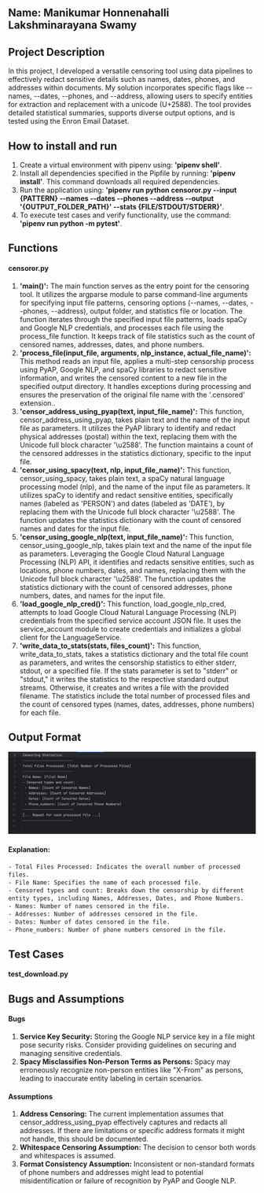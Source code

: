 ## Name: Manikumar Honnenahalli Lakshminarayana Swamy

## Project Description 
In this project, I developed a versatile censoring tool using data pipelines to effectively redact sensitive details 
such as names, dates, phones, and addresses within documents. My solution incorporates specific flags like --names, 
--dates, --phones, and --address, allowing users to specify entities for extraction and replacement with a unicode 
(U+2588). The tool provides detailed statistical summaries, supports diverse output options, and is tested using the 
Enron Email Dataset.

## How to install and run
1. Create a virtual environment with pipenv using: **'pipenv shell'**.
2. Install all dependencies specified in the Pipfile by running: **'pipenv install'**. This command downloads all required dependencies.
3. Run the application using: **'pipenv run python censoror.py --input {PATTERN} --names --dates --phones --address --output '{OUTPUT_FOLDER_PATH}' --stats {FILE/STDOUT/STDERR}'**.
4. To execute test cases and verify functionality, use the command: **'pipenv run python -m pytest'**.


## Functions
#### censoror.py
1. **'main()':** The main function serves as the entry point for the censoring tool. It utilizes the argparse module to parse command-line arguments for specifying input file patterns, censoring options (--names, --dates, --phones, --address), output folder, and statistics file or location. The function iterates through the specified input file patterns, loads spaCy and Google NLP credentials, and processes each file using the process_file function. It keeps track of file statistics such as the count of censored names, addresses, dates, and phone numbers.
2. **'process_file(input_file, arguments, nlp_instance, actual_file_name)':**  This method reads an input file, applies a multi-step censorship process using PyAP, Google NLP, and spaCy libraries to redact sensitive information, and writes the censored content to a new file in the specified output directory. It handles exceptions during processing and ensures the preservation of the original file name with the '.censored' extension..
3. **'censor_address_using_pyap(text, input_file_name)':** This function, censor_address_using_pyap, takes plain text and the name of the input file as parameters. It utilizes the PyAP library to identify and redact physical addresses (postal) within the text, replacing them with the Unicode full block character '\u2588'. The function maintains a count of the censored addresses in the statistics dictionary, specific to the input file.
4. **'censor_using_spacy(text, nlp, input_file_name)':** This function, censor_using_spacy, takes plain text, a spaCy natural language processing model (nlp), and the name of the input file as parameters. It utilizes spaCy to identify and redact sensitive entities, specifically names (labeled as 'PERSON') and dates (labeled as 'DATE'), by replacing them with the Unicode full block character '\u2588'. The function updates the statistics dictionary with the count of censored names and dates for the input file.
5. **'censor_using_google_nlp(text, input_file_name)':** This function, censor_using_google_nlp, takes plain text and the name of the input file as parameters. Leveraging the Google Cloud Natural Language Processing (NLP) API, it identifies and redacts sensitive entities, such as locations, phone numbers, dates, and names, replacing them with the Unicode full block character '\u2588'. The function updates the statistics dictionary with the count of censored addresses, phone numbers, dates, and names for the input file.
6. **'load_google_nlp_cred()':** This function, load_google_nlp_cred, attempts to load Google Cloud Natural Language Processing (NLP) credentials from the specified service account JSON file. It uses the service_account module to create credentials and initializes a global client for the LanguageService.
7. **'write_data_to_stats(stats, files_count)':** This function, write_data_to_stats, takes a statistics dictionary and the total file count as parameters, and writes the censorship statistics to either stderr, stdout, or a specified file. If the stats parameter is set to "stderr" or "stdout," it writes the statistics to the respective standard output streams. Otherwise, it creates and writes a file with the provided filename. The statistics include the total number of processed files and the count of censored types (names, dates, addresses, phone numbers) for each file. 

## Output Format

![img.png](img.png)

#### Explanation:
    - Total Files Processed: Indicates the overall number of processed files.   
    - File Name: Specifies the name of each processed file.
    - Censored types and count: Breaks down the censorship by different entity types, including Names, Addresses, Dates, and Phone Numbers.
    - Names: Number of names censored in the file.
    - Addresses: Number of addresses censored in the file.
    - Dates: Number of dates censored in the file.
    - Phone_numbers: Number of phone numbers censored in the file.


## Test Cases
#### test_download.py


## Bugs and Assumptions
#### Bugs
1. **Service Key Security:** Storing the Google NLP service key in a file might pose security risks. Consider providing guidelines on securing and managing sensitive credentials.
2. **Spacy Misclassifies Non-Person Terms as Persons:** Spacy may erroneously recognize non-person entities like "X-From" as persons, leading to inaccurate entity labeling in certain scenarios.

#### Assumptions
1. **Address Censoring:** The current implementation assumes that censor_address_using_pyap effectively captures and redacts all addresses. If there are limitations or specific address formats it might not handle, this should be documented.
2. **Whitespace Censoring Assumption:** The decision to censor both words and whitespaces is assumed.
3. **Format Consistency Assumption:**  Inconsistent or non-standard formats of phone numbers and addresses might lead to potential misidentification or failure of recognition by PyAP and Google NLP.
